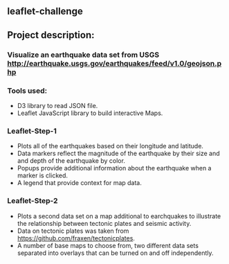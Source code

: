 ## leaflet-challenge

## Project description:
### Visualize an earthquake data set from USGS http://earthquake.usgs.gov/earthquakes/feed/v1.0/geojson.php

### Tools used:
* D3 library to read JSON file.
* Leaflet JavaScript library to build interactive Maps.

### Leaflet-Step-1
* Plots all of the earthquakes based on their longitude and latitude.
* Data markers reflect the magnitude of the earthquake by their size and and depth of the earthquake by color.
* Popups provide additional information about the earthquake when a marker is clicked.
* A legend that provide context for map data.

### Leaflet-Step-2
* Plots a second data set on a map additional to earchquakes to illustrate the relationship between tectonic plates and seismic activity.
* Data on tectonic plates was taken from https://github.com/fraxen/tectonicplates.
* A number of base maps to choose from, two different data sets separated into overlays that can be turned on and off independently.
